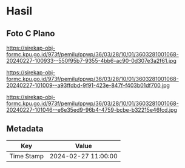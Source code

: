# Hasil

## Foto C Plano

https://sirekap-obj-formc.kpu.go.id/973f/pemilu/ppwp/36/03/28/10/01/3603281001068-20240227-100933--550f95b7-9355-4bb6-ac90-0d307e3a2f61.jpg

https://sirekap-obj-formc.kpu.go.id/973f/pemilu/ppwp/36/03/28/10/01/3603281001068-20240227-101009--a93ffdbd-9f91-423e-847f-f403b01df700.jpg

https://sirekap-obj-formc.kpu.go.id/973f/pemilu/ppwp/36/03/28/10/01/3603281001068-20240227-101046--e6e35ed9-96b4-4759-bcbe-b32215e46fcd.jpg


## Metadata

| Key        | Value               |
| ---------- | ------------------- |
| Time Stamp | 2024-02-27 11:00:00 |




